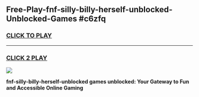 
## Free-Play-fnf-silly-billy-herself-unblocked-Unblocked-Games #c6zfq
<h3>
<a href="https://news.freeplayer.one?title=fnf-silly-billy-herself-unblocked&ref=8M">CLICK TO PLAY</a></h3>
<hr>

<h3>
<a href="https://news.freeplayer.one?title=fnf-silly-billy-herself-unblocked&ref=8M">CLICK 2 PLAY</a>
  
</h3>

<a href="https://news.freeplayer.one?title=fnf-silly-billy-herself-unblocked&ref=8M"><img src="https://clearcache.store/games.png"></a>


**fnf-silly-billy-herself-unblocked games unblocked: Your Gateway to Fun and Accessible Online Gaming**

